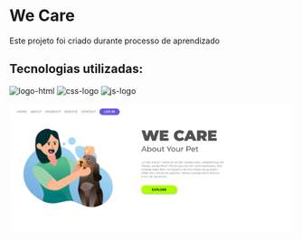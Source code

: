 <h1>We Care</h1>

<p>Este projeto foi criado durante processo de aprendizado</p>

<h2>Tecnologias utilizadas:</h2>

<p>
  <img src="https://img.shields.io/badge/HTML5-E34F26.svg?style=for-the-badge&logo=HTML5&logoColor=white" alt="logo-html">
  <img src="https://img.shields.io/badge/CSS-663399.svg?style=for-the-badge&logo=CSS&logoColor=white" alt="css-logo" />
  <img src="https://img.shields.io/badge/JavaScript-F7DF1E.svg?style=for-the-badge&logo=JavaScript&logoColor=black" alt="js-logo" />
</p>

<img src="https://raw.githubusercontent.com/Carlos-Amorozino/We-Care/refs/heads/master/assets/img/image.png" /> 
